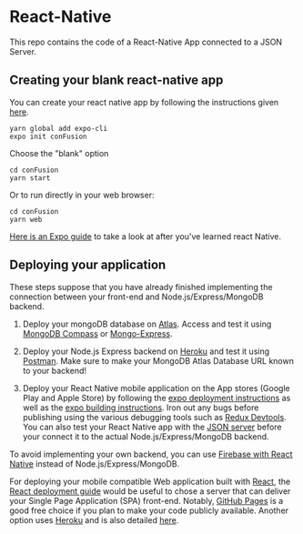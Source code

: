# React-Native

This repo contains the code of a React-Native App connected to a JSON Server.

## Creating your blank react-native app

You can create your react native app by following the instructions given [here](https://reactnative.dev/docs/environment-setup).

```[bash]
yarn global add expo-cli
expo init conFusion
```

Choose the "blank" option

```[bash]
cd conFusion
yarn start
```

Or to run directly in your web browser:

```[bash]
cd conFusion
yarn web
```

[Here is an Expo guide](https://docs.expo.io/workflow/already-used-react-native/) to take a look at after you've learned react Native.

## Deploying your application

These steps suppose that you have already finished implementing the connection between your front-end and Node.js/Express/MongoDB backend.

1. Deploy your mongoDB database on [Atlas](https://www.mongodb.com/cloud/atlas2). Access and test it using [MongoDB Compass](https://www.mongodb.com/products/compass) or [Mongo-Express](https://github.com/mongo-express/mongo-express).

2. Deploy your Node.js Express backend on [Heroku](https://www.heroku.com/nodejs) and test it using [Postman](https://www.postman.com/). Make sure to make your MongoDB Atlas Database URL known to your backend!

3. Deploy your React Native mobile application on the App stores (Google Play and Apple Store) by following the [expo deployment instructions](https://docs.expo.io/distribution/app-stores/) as well as the [expo building instructions](https://docs.expo.io/distribution/building-standalone-apps/). Iron out any bugs before publishing using the various debugging tools such as [Redux Devtools](https://github.com/reduxjs/redux-devtools). You can also test your React Native app with the [JSON server](https://www.npmjs.com/package/json-server) before your connect it to the actual Node.js/Express/MongoDB backend.

To avoid implementing your own backend, you can use [Firebase with React Native](https://rnfirebase.io/) instead of Node.js/Express/MongoDB.

For deploying your mobile compatible Web application built with [React](https://reactjs.org/), the [React deployment guide](https://create-react-app.dev/docs/deployment/) would be useful to chose a server that can deliver your Single Page Application (SPA) front-end. Notably, [GitHub Pages](https://create-react-app.dev/docs/deployment/#github-pages) is a good free choice if you plan to make your code publicly available. Another option uses [Heroku](https://blog.heroku.com/deploying-react-with-zero-configuration) and is also detailed [here](https://create-react-app.dev/docs/deployment/#heroku).
